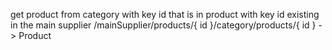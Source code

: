 


get product from category with key id that is in product with key id existing in the main supplier
/mainSupplier/products/{ id }/category/products/{ id } -> Product